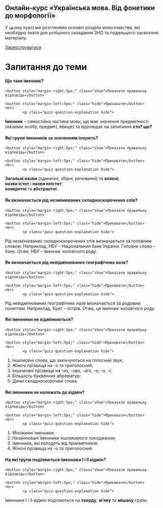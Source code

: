 <div class="banner">
  <h2 class="course">Онлайн-курс «Українська мова. Від фонетики до морфології»</h2>
  <p class="course-description">
     У цьому курсі ми розглянемо основні розділи мовознавства, які необхідно знати для успішного складання ЗНО та подальшого засвоєння матеріалу.<br>
  </p>
    <div class="button-wrapper">
        <a class="registration-button" target="_blank" href="http://bit.ly/2zuYUGS">Зареєструватися</a>
    </div>   
</div>

# Запитання до теми

<div>
    <h4 class="question">Що таке іменник?</h4>
    
    <button style="margin-right:5px;" class="show">Показати правильну відповідь</button>
    
    <button style="margin-left:5px;" class="hide">Приховати</button>
    <br>
            <p class="quiz-question-explanation hide">
<strong>Іменник</strong> – самостiйна частина мови, що має значення предметностi (називає особу, предмет, явище) та вiдповiдає на запитання <b>хто? що?</b>
</p>
</div>


<div>
    <h4 class="question">Які групи іменників за значенням існують?</h4>
    
    <button style="margin-right:5px;" class="show">Показати правильну відповідь</button>
    
    <button style="margin-left:5px;" class="hide">Приховати</button>
    <br>
            <p class="quiz-question-explanation hide">
<b>Загальні назви</b> (одиничні, збірні, речовинні) та <b>власні</b>;<br>
<b>назви істот</b> і <b>назви неістот</b>;<br> <b>конкретні</b> та <b>абстрактні</b>.

</p>
</div>


<div>
    <h4 class="question">Як визначається рід незмінюваних складноскорочених слів?</h4>
    
    <button style="margin-right:5px;" class="show">Показати правильну відповідь</button>
    
    <button style="margin-left:5px;" class="hide">Приховати</button>
    <br>
            <p class="quiz-question-explanation hide">
Рід незмінюваних складноскорочених слів визначається за головним словом. Наприклад, НБУ – Національний банк України. Головне слово – банк. Отже, НБУ – іменник чоловічого роду.
</p>
</div>


<div>
    <h4 class="question">Як визначається рід невідмінюваних географічних назв?</h4>
    
    <button style="margin-right:5px;" class="show">Показати правильну відповідь</button>
    
    <button style="margin-left:5px;" class="hide">Приховати</button>
    <br>
            <p class="quiz-question-explanation hide">
Рід невідмінюваних географічних назв визначається за родовим поняттям. Наприклад, Крит – острів. Отже, це іменник чоловічого роду.
</p>
</div>


<div>
    <h4 class="question">Які іменники не відмінюються?</h4>
    
    <button style="margin-right:5px;" class="show">Показати правильну відповідь</button>
    
    <button style="margin-left:5px;" class="hide">Приховати</button>
    <br>
            <p class="quiz-question-explanation hide">
1. Іншомовнi слова, що закiнчуються на голосний звук;<br>
2. Жiночi прiзвища на <span class="p1">-о</span> та приголосний;<br>
3. Iншомовнi прiзвища на <span class="p1">-их</span>, <span class="p1">-ово</span>, <span class="p1">-аго</span>, <span class="p1">-е</span>, <span class="p1">-о</span>, <span class="p1">-i</span>;<br>
4. Бiльшiсть буквенних абревiатур;<br>
5. Деякi складноскороченi слова.
</p>
</div>


<div>
    <h4 class="question">Які іменники не належать до відмін?</h4>
    
    <button style="margin-right:5px;" class="show">Показати правильну відповідь</button>
    
    <button style="margin-left:5px;" class="hide">Приховати</button>
    <br>
            <p class="quiz-question-explanation hide">
1. Множиннi iменники;<br>
2. Незмiнюванi iменники iншомовного походження;<br>
3. Iменники, якi походять вiд прикметникiв;<br>
4. Жiночi прiзвища на <span class="p1">-о</span> та приголосний.

</p>
</div>


<div>
    <h4 class="question">На які групи поділяються іменники I і II відмін?</h4>
    
    <button style="margin-right:5px;" class="show">Показати правильну відповідь</button>
    
    <button style="margin-left:5px;" class="hide">Приховати</button>
    <br>
            <p class="quiz-question-explanation hide">
Іменники I і II відмін поділяються на <b>тверду</b>, <b>м’яку</b> та <b>мішану</b> групи.
</p>
</div>